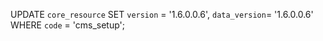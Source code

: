 UPDATE `core_resource`
SET `version`     = '1.6.0.0.6',
    `data_version`= '1.6.0.0.6'
WHERE `code`      = 'cms_setup';
